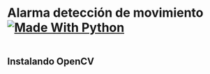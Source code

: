 # Alarma detección de movimiento [![Made With Python](https://img.shields.io/badge/Made_With-Python-blue)](http://golang.org)

![]()

## Instalando OpenCV

